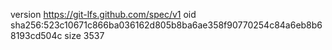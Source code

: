 version https://git-lfs.github.com/spec/v1
oid sha256:523c10671c866ba036162d805b8ba6ae358f90770254c84a6eb8b68193cd504c
size 3537
